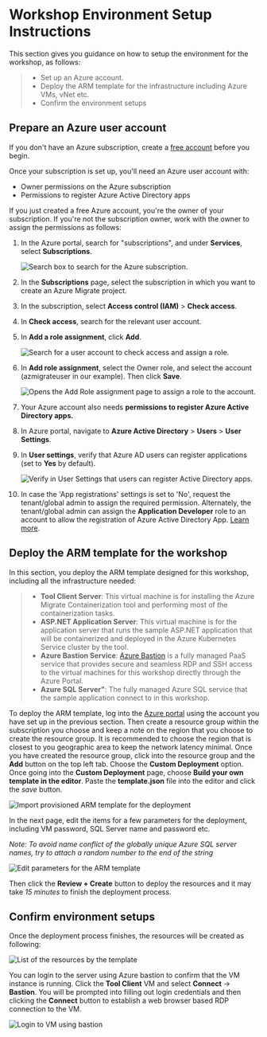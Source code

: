 # Workshop Environment Setup Instructions

This section gives you guidance on how to setup the environment for the workshop, as follows:

> * Set up an Azure account.
> * Deploy the ARM template for the infrastructure including Azure VMs, vNet etc.
> * Confirm the environment setups 

## Prepare an Azure user account

If you don't have an Azure subscription, create a [free account](https://azure.microsoft.com/pricing/free-trial/) before you begin.

Once your subscription is set up, you'll need an Azure user account with:
- Owner permissions on the Azure subscription
- Permissions to register Azure Active Directory apps

If you just created a free Azure account, you're the owner of your subscription. If you're not the subscription owner, work with the owner to assign the permissions as follows:

1. In the Azure portal, search for "subscriptions", and under **Services**, select **Subscriptions**.

    ![Search box to search for the Azure subscription.](https://raw.githubusercontent.com/MicrosoftDocs/azure-docs/master/articles/migrate/media/tutorial-discover-vmware/search-subscription.png)

2. In the **Subscriptions** page, select the subscription in which you want to create an Azure Migrate project.
3. In the subscription, select **Access control (IAM)** > **Check access**.
4. In **Check access**, search for the relevant user account.
5. In **Add a role assignment**, click **Add**.

    ![Search for a user account to check access and assign a role.](https://github.com/MicrosoftDocs/azure-docs/blob/master/articles/migrate/media/tutorial-discover-vmware/azure-account-access.png?raw=true)

6. In **Add role assignment**, select the Owner role, and select the account (azmigrateuser in our example). Then click **Save**.

    ![Opens the Add Role assignment page to assign a role to the account.](https://github.com/MicrosoftDocs/azure-docs/blob/master/articles/migrate/media/tutorial-discover-vmware/assign-role.png?raw=true)

7. Your Azure account also needs **permissions to register Azure Active Directory apps.**
8. In Azure portal, navigate to **Azure Active Directory** > **Users** > **User Settings**.
9. In **User settings**, verify that Azure AD users can register applications (set to **Yes** by default).

      ![Verify in User Settings that users can register Active Directory apps.](https://github.com/MicrosoftDocs/azure-docs/blob/master/articles/migrate/media/tutorial-discover-vmware/register-apps.png?raw=true)

10. In case the 'App registrations' settings is set to 'No', request the tenant/global admin to assign the required permission. Alternately, the tenant/global admin can assign the **Application Developer** role to an account to allow the registration of Azure Active Directory App. [Learn more](https://github.com/MicrosoftDocs/azure-docs/blob/master/articles/active-directory/fundamentals/active-directory-users-assign-role-azure-portal.md).

## Deploy the ARM template for the workshop 

In this section, you deploy the ARM template designed for this workshop, including all the infrastructure needed:

> * **Tool Client Server**: This virtual machine is for installing the Azure Migrate Containerization tool and performing most of the containerization tasks.
> * **ASP.NET Application Server**: This virtual machine is for the application server that runs the sample ASP.NET application that will be containerized and deployed in the Azure Kubernetes Service cluster by the tool.
> * **Azure Bastion Service**: [Azure Bastion](https://azure.microsoft.com/en-us/services/azure-bastion/) is a fully managed PaaS service that provides secure and seamless RDP and SSH access to the virtual machines for this workshop directly through the Azure Portal.
> * **Azure SQL Server"**: The fully managed Azure SQL service that the sample application connect to in this workshop.

To deploy the ARM template, log into the [Azure portal](https://portal.azure.com) using the account you have set up in the previous section. Then create a resource group within the subscription you choose and keep a note on the region that you choose to create the resource group. It is recommended to choose the region that is closest to you geographic area to keep the network latency minimal. Once you have created the resource group, click into the resource group and the **Add** button on the top left tab. Choose the **Custom Deployment** option. Once going into the **Custom Deployment** page, choose **Build your own template in the editor**. Paste the **template.json** file into the editor and click the *save* button. 

![Import provisioned ARM template for the deployment](../media/import-ARM-template.png)

In the next page, edit the items for a few parameters for the deployment, including VM password, SQL Server name and password etc.

*Note: To avoid name conflict of the globally unique Azure SQL server names, try to attach a random number to the end of the string*

![Edit parameters for the ARM template](../media/ARM-template-parameter.png)

Then click the **Review + Create** button to deploy the resources and it may take *15 minutes* to finish the deployment process.

## Confirm environment setups

Once the deployment process finishes, the resources will be created as following:

![List of the resources by the template](../media/resource-list)

You can login to the server using Azure bastion to confirm that the VM instance is running. Click the **Tool Client** VM and select **Connect** -> **Bastion**. You will be prompted into filling out login credentials and then clicking the **Connect** button to establish a web browser based RDP connection to the VM.

![Login to VM using bastion](../media/bastion-login.png)


